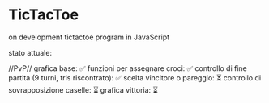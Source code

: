 # TicTacToe


on development tictactoe program in JavaScript




stato attuale:


//PvP//
grafica base: ✅
funzioni per assegnare croci: ✅
controllo di fine partita (9 turni, tris riscontrato): ✅
scelta vincitore o pareggio: ⏳
controllo di sovrapposizione caselle: ⏳
grafica vittoria: ⏳


